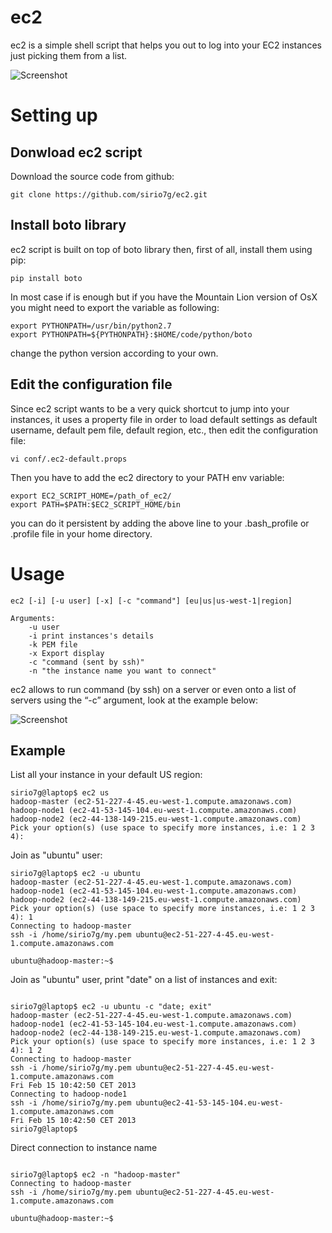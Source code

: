 ec2
===

ec2 is a simple shell script that helps you out to log into your EC2 instances just picking them from a list.

![Screenshot](https://raw.github.com/sirio7g/ec2/master/docs/login.png "Screenshot")

# Setting up

## Donwload ec2 script

Download the source code from github:

```
git clone https://github.com/sirio7g/ec2.git
```

## Install boto library

ec2 script is built on top of boto library then, first of all, install them using pip:

```
pip install boto
```

In most case if is enough but if you have the Mountain Lion version of OsX you might need to export the variable as following:

```
export PYTHONPATH=/usr/bin/python2.7
export PYTHONPATH=${PYTHONPATH}:$HOME/code/python/boto
```

change the python version according to your own.

## Edit the configuration file

Since ec2 script wants to be a very quick shortcut to jump into your instances, it uses a property file in order to load default settings as default username, default pem file, default region, etc., then edit the configuration file:

```
vi conf/.ec2-default.props
```

Then you have to add the ec2 directory to your PATH env variable:

```
export EC2_SCRIPT_HOME=/path_of_ec2/
export PATH=$PATH:$EC2_SCRIPT_HOME/bin
```

you can do it persistent by adding the above line to your .bash_profile or .profile file in your home directory.

# Usage

```
ec2 [-i] [-u user] [-x] [-c "command"] [eu|us|us-west-1|region]

Arguments:
	-u user
	-i print instances's details
	-k PEM file
	-x Export display
	-c "command (sent by ssh)"
	-n "the instance name you want to connect"
```

ec2 allows to run command (by ssh) on a server or even onto a list of servers using the “-c” argument, look at the example below:

![Screenshot](https://raw.github.com/sirio7g/ec2/master/docs/login2.png "Screenshot")

## Example

List all your instance in your default US region:

```
sirio7g@laptop$ ec2 us
hadoop-master (ec2-51-227-4-45.eu-west-1.compute.amazonaws.com)
hadoop-node1 (ec2-41-53-145-104.eu-west-1.compute.amazonaws.com)
hadoop-node2 (ec2-44-138-149-215.eu-west-1.compute.amazonaws.com)
Pick your option(s) (use space to specify more instances, i.e: 1 2 3 4):
```

Join as "ubuntu" user:

```
sirio7g@laptop$ ec2 -u ubuntu
hadoop-master (ec2-51-227-4-45.eu-west-1.compute.amazonaws.com)
hadoop-node1 (ec2-41-53-145-104.eu-west-1.compute.amazonaws.com)
hadoop-node2 (ec2-44-138-149-215.eu-west-1.compute.amazonaws.com)
Pick your option(s) (use space to specify more instances, i.e: 1 2 3 4): 1
Connecting to hadoop-master 
ssh -i /home/sirio7g/my.pem ubuntu@ec2-51-227-4-45.eu-west-1.compute.amazonaws.com

ubuntu@hadoop-master:~$ 

```

Join as "ubuntu" user, print "date" on a list of instances and exit:

```

sirio7g@laptop$ ec2 -u ubuntu -c "date; exit"
hadoop-master (ec2-51-227-4-45.eu-west-1.compute.amazonaws.com)
hadoop-node1 (ec2-41-53-145-104.eu-west-1.compute.amazonaws.com)
hadoop-node2 (ec2-44-138-149-215.eu-west-1.compute.amazonaws.com)
Pick your option(s) (use space to specify more instances, i.e: 1 2 3 4): 1 2
Connecting to hadoop-master       
ssh -i /home/sirio7g/my.pem ubuntu@ec2-51-227-4-45.eu-west-1.compute.amazonaws.com
Fri Feb 15 10:42:50 CET 2013
Connecting to hadoop-node1
ssh -i /home/sirio7g/my.pem ubuntu@ec2-41-53-145-104.eu-west-1.compute.amazonaws.com
Fri Feb 15 10:42:50 CET 2013
sirio7g@laptop$

```

Direct connection to instance name

```

sirio7g@laptop$ ec2 -n "hadoop-master"
Connecting to hadoop-master
ssh -i /home/sirio7g/my.pem ubuntu@ec2-51-227-4-45.eu-west-1.compute.amazonaws.com

ubuntu@hadoop-master:~$

```
